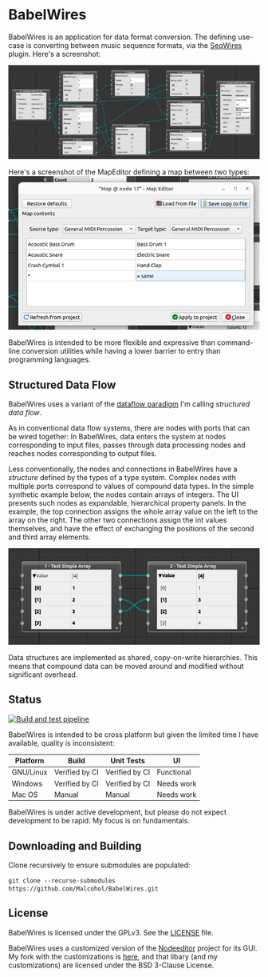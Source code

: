 # BabelWires

BabelWires is an application for data format conversion.
The defining use-case is converting between music sequence formats, via the [SeqWires](https://github.com/Malcohol/SeqWires) plugin.
Here's a screenshot:

![Screenshot showing several nodes wired together](Docs/screenshot.png "SeqWires screenshot showing several nodes wired together")

Here's a screenshot of the MapEditor defining a map between two types:
![Screenshot showing the MapEditor](Docs/mapEditor.png "Screenshot of the MapEditor")

BabelWires is intended to be more flexible and expressive than command-line conversion utilities while having a lower barrier to entry than programming languages.

## Structured Data Flow

BabelWires uses a variant of the [dataflow paradigm](https://en.wikipedia.org/wiki/Dataflow_programming) I'm calling _structured data flow_.

As in conventional data flow systems, there are nodes with ports that can be wired together: In BabelWires, data enters the system at nodes corresponding to input files, passes through data processing nodes and reaches nodes corresponding to output files.

Less conventionally, the nodes and connections in BabelWires have a _structure_ defined by the types of a type system.
Complex nodes with multiple ports correspond to values of compound data types.
In the simple synthetic example below, the nodes contain arrays of integers.
The UI presents such nodes as expandable, hierarchical property panels.
In the example, the top connection assigns the whole array value on the left to the array on the right.
The other two connections assign the int values themselves, and have the effect of exchanging the positions of the second and third array elements.

![Screenshot showing the manipulation of compound data](Docs/structuredDataFlow1.png)

Data structures are implemented as shared, copy-on-write hierarchies.
This means that compound data can be moved around and modified without significant overhead.

## Status

[![Build and test pipeline](https://github.com/Malcohol/BabelWires/actions/workflows/ci.yml/badge.svg)](https://github.com/Malcohol/BabelWires/actions/workflows/ci.yml)

BabelWires is intended to be cross platform but given the limited time I have available, quality is inconsistent:

| Platform | Build | Unit Tests | UI |
| -------- | --- | --- | --- | 
| GNU/Linux | Verified by CI | Verified by CI | Functional |
| Windows | Verified by CI | Verified by CI | Needs work |
| Mac OS | Manual | Manual | Needs work |

BabelWires is under active development, but please do not expect development to be rapid.
My focus is on fundamentals.

## Downloading and Building

Clone recursively to ensure submodules are populated:

```
git clone --recurse-submodules https://github.com/Malcohol/BabelWires.git
```

## License

BabelWires is licensed under the GPLv3.
See the [LICENSE](LICENSE) file.

BabelWires uses a customized version of the [Nodeeditor](https://github.com/paceholder/nodeeditor) project for its GUI.
My fork with the customizations is [here](https://github.com/Malcohol/nodeeditor), and that libary (and my customizations) are licensed under the BSD 3-Clause License.

